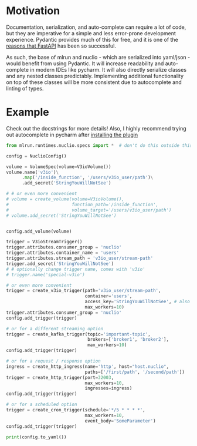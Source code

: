 
# Motivation

Documentation, serialization, and auto-complete can require a lot of code, but they are imperative for a simple and less error-prone development experience. Pydantic provides much of this for free, and it is one of the [reasons that FastAPI](https://fastapi.tiangolo.com/features/#pydantic-features) has been so successful. 

As such, the base of mlrun and nuclio - which are serialized into yaml/json - would benefit from using Pydantic. It will increase readability and auto-complete in modern IDEs like pycharm. It will also directly serialize classes and any nested classes predictably. Implementing additional functionality on top of these classes will be more consistent due to autocomplete and linting of types.

# Example

Check out the docstrings for more details! Also, I highly recommend trying out autocomplete in pycharm after [installing the plugin](https://pydantic-docs.helpmanual.io/pycharm_plugin/)

```python
from mlrun.runtimes.nuclio.specs import *  # don't do this outside this example :)

config = NuclioConfig()

volume = VolumeSpec(volume=V3ioVolume())
volume.name('v3io')\
      .map('/inside_function', '/users/v3io_user/path')\
      .add_secret('StringYouWillNotSee')

# # or even more convenient
# volume = create_volume(volume=V3ioVolume(),
#                        function_path='/inside_function',
#                        volume_target='/users/v3io_user/path')
# volume.add_secret('StringYouWillNotSee')


config.add_volume(volume)

trigger = V3ioStreamTrigger()
trigger.attributes.consumer_group = 'nuclio'
trigger.attributes.container_name = 'users'
trigger.attributes.stream_path = 'v3io_user/stream-path'
trigger.add_secret('StringYouWillNotSee')
# # optionally change trigger name, comes with 'v3io'
# trigger.name('special-v3io')

# or even more convenient
trigger = create_v3io_trigger(path='v3io_user/stream-path',
                              container='users',
                              access_key='StringYouWillNotSee', # also os.getenv(V3IO_ACCESS_KEY) called automatically
                              max_workers=10) 
trigger.attributes.consumer_group = 'nuclio'
config.add_trigger(trigger)

# or for a different streaming option
trigger = create_kafka_trigger(topic='important-topic',
                               brokers=['broker1', 'broker2'],
                               max_workers=10)
config.add_trigger(trigger)

# or for a request / response option
ingress = create_http_ingress(name='http', host="host.nuclio",
                              paths=['/first/path', '/second/path'])
trigger = create_http_trigger(port=32003,
                              max_workers=10,
                              ingresses=ingress)
config.add_trigger(trigger)

# or for a scheduled option
trigger = create_cron_trigger(schedule='*/5 * * * *',
                              max_workers=10,
                              event_body='SomeParameter')
config.add_trigger(trigger)

print(config.to_yaml())
```
